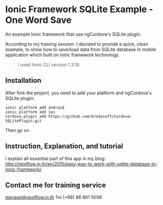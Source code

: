 # Ionic Framework SQLite Example - One Word Save
An example Ionic framework that use ngCordova's SQLite plugin. 

According to my training session. I decided to provide a quick, clean example, to show how to save/load data from SQLite database in mobile application which built on Ionic framework technology. 

> I used Ionic CLI version 1.3.19.

## Installation 

After fork the project, you need to add your platform and ngCordova's SQLite plugin:
```
ionic platform add android
ionic platform add ios
cordova plugin add https://github.com/brodysoft/Cordova-SQLitePlugin.git
```
Then go on.

## Instruction, Explanation, and tutorial

I explain all essential part of this app in my blog: http://nextflow.in.th/en/2015/easy-way-to-work-with-sqlite-database-in-ionic-framework/

## Contact me for training service

teerasej@nextflow.in.th
Tel (+66) 86 661 5058 

